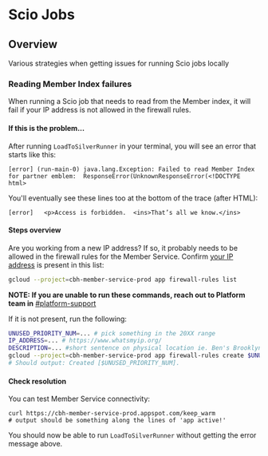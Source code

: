 # Scio Jobs

## Overview
Various strategies when getting issues for running Scio jobs locally

### Reading Member Index failures
When running a Scio job that needs to read from the Member index, it will fail if your IP address is not allowed in the
 firewall rules.

#### If this is the problem...
After running `LoadToSilverRunner` in your terminal, you will see an error that starts like this:
```
[error] (run-main-0) java.lang.Exception: Failed to read Member Index for partner emblem:  ResponseError(UnknownResponseError(<!DOCTYPE html>
```

You'll eventually see these lines too at the bottom of the trace (after HTML):
``` 
[error]   <p>Access is forbidden.  <ins>That’s all we know.</ins> 
```

#### Steps overview
Are you working from a new IP address? If so, it probably needs to be allowed in the firewall rules for the Member
 Service. Confirm [your IP address](https://www.whatsmyip.org/) is present in this list:
```bash
gcloud --project=cbh-member-service-prod app firewall-rules list
```

**NOTE: If you are unable to run these commands, reach out to Platform team in**
 [#platform-support](https://cityblockhealth.slack.com/archives/CAQNY165D)

If it is not present, run the following:
```bash
UNUSED_PRIORITY_NUM=... # pick something in the 20XX range
IP_ADDRESS=... # https://www.whatsmyip.org/
DESCRIPTION=... #short sentence on physical location ie. Ben's Brooklyn home
gcloud --project=cbh-member-service-prod app firewall-rules create $UNUSED_PRIORITY_NUM --source-range=$IP_ADDRESS --action=ALLOW --description=$DESCRIPTION
# Should output: Created [$UNUSED_PRIORITY_NUM].
```

#### Check resolution
You can test Member Service connectivity:
```
curl https://cbh-member-service-prod.appspot.com/keep_warm
# output should be something along the lines of 'app active!'
```

You should now be able to run `LoadToSilverRunner` without getting the error message above.
